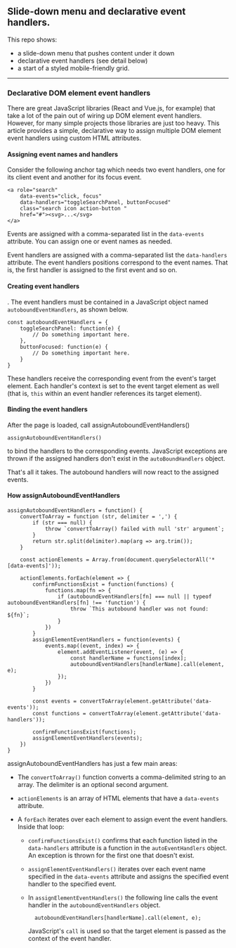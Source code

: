 ## Slide-down menu and declarative event handlers. 

This repo shows:

* a slide-down menu that pushes content under it down
* declarative event handlers (see detail below) 
* a start of a styled mobile-friendly grid. 

---

### Declarative DOM element event handlers 

There are great JavaScript libraries (React and Vue.js, for example) that take a lot of the pain out of wiring up DOM element event handlers. However, for many simple projects those libraries are just too heavy. This article provides a simple, declarative way to assign multiple DOM element event handlers using custom HTML attributes. 

#### Assigning event names and handlers

Consider the following anchor tag which needs two event handlers, one for its client event and another for its focus event. 

    <a role="search" 
        data-events="click, focus" 
        data-handlers="toggleSearchPanel, buttonFocused" 
        class="search icon action-button " 
        href="#"><svg>...</svg>
    </a>

Events are assigned with a comma-separated list in the `data-events` attribute. You can assign one or event names as needed. 

Event handlers are assigned with a comma-separated list the `data-handlers` attribute. The event handlers positions correspond to the event names. That is, the first handler is assigned to the first event and so on. 

#### Creating event handlers

. The event handlers must be contained in a JavaScript object named `autoboundEventHandlers`, as shown below. 

    const autoboundEventHandlers = {
        toggleSearchPanel: function(e) {
            // Do something important here.
        },
        buttonFocused: function(e) {
            // Do something important here.
        }
    }

These handlers receive the corresponding event from the event's target element. Each handler's context is set to the event target element as well (that is, `this` within an event handler references its target element). 

#### Binding the event handlers

After the page is loaded, call assignAutoboundEventHandlers() 

    assignAutoboundEventHandlers() 

to bind the handlers to the corresponding events. JavaScript exceptions are thrown if the assigned handlers don't exist in the `autoBoundHandlers` object. 

That's all it takes. The autobound handlers will now react to the assigned events. 

#### How assignAutoboundEventHandlers

    assignAutoboundEventHandlers = function() {
        convertToArray = function (str, delimiter = ',') {
            if (str === null) {
                throw `convertToArray() failed with null 'str' argument`;
            }
            return str.split(delimiter).map(arg => arg.trim());
        }

        const actionElements = Array.from(document.querySelectorAll('*[data-events]'));

        actionElements.forEach(element => {
            confirmFunctionsExist = function(functions) {
                functions.map(fn => {
                    if (autoboundEventHandlers[fn] === null || typeof autoboundEventHandlers[fn] !== 'function') {
                        throw `This autobound handler was not found: ${fn}`;
                    }
                })
            }
            assignElementEventHandlers = function(events) {
                events.map((event, index) => {
                    element.addEventListener(event, (e) => {
                        const handlerName = functions[index];
                        autoboundEventHandlers[handlerName].call(element, e);
                    });
                })
            }        

            const events = convertToArray(element.getAttribute('data-events'));
            const functions = convertToArray(element.getAttribute('data-handlers'));

            confirmFunctionsExist(functions);
            assignElementEventHandlers(events);
        })
    }    

assignAutoboundEventHandlers has just a few main areas: 

* The `convertToArray()` function converts a comma-delimited string to an array. The delimiter is an optional second argument.

* `actionElements` is an array of HTML elements that have a `data-events` attribute.

* A `forEach` iterates over each element to assign event the event handlers. Inside that loop: 

    * `confirmFunctionsExist()` confirms that each function listed in the `data-handlers` attribute is a function in the `autoEventHandlers` object. An exception is thrown for the first one that doesn't exist. 

    * `assignElementEventHandlers()` iterates over each event name specified in the `data-events` attribute and assigns the specified event handler to the specified event. 

    * In `assignElementEventHandlers()` the following line calls the event handler in the `autoboundEventHandlers` object.
    
            autoboundEventHandlers[handlerName].call(element, e);

        JavaScript's `call` is used so that the target element is passed as the context of the event handler.         





